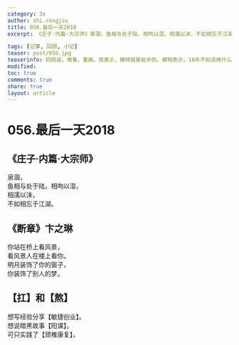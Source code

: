 ```yaml
---
category: 3x
author: shi.rongjiu
title: 056.最后一天2018
excerpt: 《庄子·内篇·大宗师》泉涸，鱼相与处于陆，相呴以湿，相濡以沫，不如相忘于江湖。

tags: [记事, 回顾, 小记]
teaser: post/056.jpg
teaserinfo: 妈妈说，难看，重画。孩表示，模特就是呲牙的。模特表示，18年不知该用什么表情。
modified: 
toc: true
comments: true
share: true
layout: article
---
```


# 056.最后一天2018

## 《庄子·内篇·大宗师》

泉涸，  
鱼相与处于陆，相呴以湿，  
相濡以沫，  
不如相忘于江湖。


## 《断章》卞之琳

你站在桥上看风景，  
看风景人在楼上看你。  
明月装饰了你的窗子，  
你装饰了别人的梦。

## 【扛】和【熬】

想写经验分享【敏捷创业】。  
想说暗黑故事【阳谋】。  
可只实践了【颈椎康复】。
